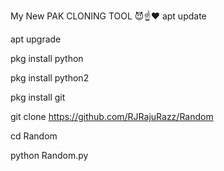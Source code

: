 My New PAK CLONING TOOL 😈☝❤
apt update

apt upgrade

pkg install python

pkg install python2

pkg install git

git clone https://github.com/RJRajuRazz/Random

cd Random

python Random.py
